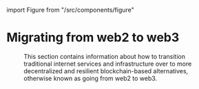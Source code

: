 import Figure from "/src/components/figure"

# Migrating from web2 to web3

<Figure src={require('./img/Web2-Web3-Migration.png').default } width="100%" />

This section contains information about how to transition traditional internet services and infrastructure over to more decentralized and resilient blockchain-based alternatives, otherwise known as going from web2 to web3.
